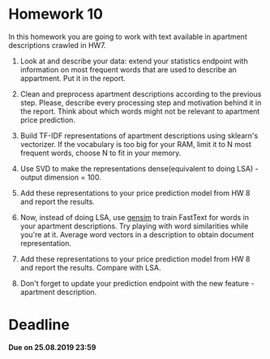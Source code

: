 # Homework 10

In this homework you are going to work with text available in apartment descriptions crawled in HW7.

1. Look at and describe your data: extend your statistics endpoint with information on most frequent words that are used to describe an appartment. Put it in the report.

2. Clean and preprocess apartment descriptions according to the previous step. Please, describe every processing step and motivation behind it in the report. Think about which words might not be relevant to apartment price prediction.

3. Build TF-IDF representations of apartment descriptions using sklearn's vectorizer. If the vocabulary is too big for your RAM, limit it to N most frequent words, choose N to fit in your memory.

4. Use SVD to make the representations dense(equivalent to doing LSA) - output dimension = 100.

5. Add these representations to your price prediction model from HW 8 and report the results.

6. Now, instead of doing LSA, use [gensim](https://radimrehurek.com/gensim/models/fasttext.html) to train FastText for words in your apartment descriptions. Try playing with word similarities while you're at it. Average word vectors in a description to obtain document representation.

7. Add these representations to your price prediction model from HW 8 and report the results. Compare with LSA.

8. Don't forget to update your prediction endpoint with the new feature - apartment description.

# Deadline

**Due on 25.08.2019 23:59**
